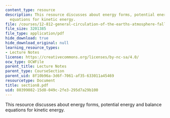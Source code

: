 ```yaml
---
content_type: resource
description: This resource discusses about energy forms, potential energy and balance
  equations for kinetic energy.
file: /courses/12-812-general-circulation-of-the-earths-atmosphere-fall-2005/8039908215d8049c2fe3295d7a29b100_section8.pdf
file_size: 3201385
file_type: application/pdf
hide_download: true
hide_download_original: null
learning_resource_types:
- Lecture Notes
license: https://creativecommons.org/licenses/by-nc-sa/4.0/
ocw_type: OCWFile
parent_title: Lecture Notes
parent_type: CourseSection
parent_uid: 8f10b96a-3d6f-7061-af35-633011a45469
resourcetype: Document
title: section8.pdf
uid: 80399082-15d8-049c-2fe3-295d7a29b100
---
```

This resource discusses about energy forms, potential energy and balance equations for kinetic energy.